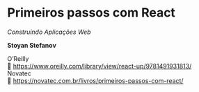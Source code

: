 # Primeiros passos com React
_Construindo Aplicações Web_  

**Stoyan Stefanov**  

O’Reilly  
:link: https://www.oreilly.com/library/view/react-up/9781491931813/  
Novatec  
:link: https://novatec.com.br/livros/primeiros-passos-com-react/  